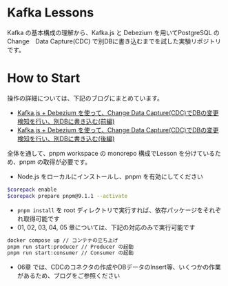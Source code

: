 # Kafka Lessons
Kafka の基本構成の理解から、Kafka.js と Debezium を用いてPostgreSQL のChange　Data Capture(CDC) で別DBに書き込むまでを試した実験リポジトリです。

# How to Start
操作の詳細については、下記のブログにまとめています。

- [Kafka.js + Debezium を使って、Change Data Capture(CDC)でDBの変更検知を行い、別DBに書き込む(前編)](https://daitasu.hatenablog.jp/entry/2024/08/19/095120)
- [Kafka.js + Debezium を使って、Change Data Capture(CDC)でDBの変更検知を行い、別DBに書き込む(後編)](https://daitasu.hatenablog.jp/entry/2024/08/19/095136)


全体を通して、pnpm workspace の monorepo 構成でLesson を分けているため、pnpm の取得が必要です。

- Node.js をローカルにインストールし、pnpm を有効にしてください

```sh
$corepack enable
$corepack prepare pnpm@9.1.1 --activate
```

- `pnpm install` を root ディレクトリで実行すれば、依存パッケージをそれぞれ取得可能です
- 01, 02, 03, 04, 05 章については、下記の対応のみで実行可能です

```sh
docker compose up // コンテナの立ち上げ
pnpm run start:producer // Producer の起動
pnpm run start:consumer // Consumer の起動
```

- 06章 では、CDCのコネクタの作成やDBデータのInsert等、いくつかの作業があるため、ブログをご参照ください
